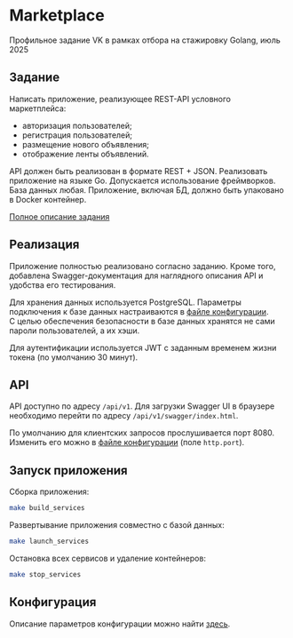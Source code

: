 # Marketplace

Профильное задание VK в рамках отбора на стажировку Golang, июль 2025

## Задание

Написать приложение, реализующее REST-API условного маркетплейса:

* авторизация пользователей;
* регистрация пользователей;
* размещение нового объявления;
* отображение ленты объявлений.

АРІ должен быть реализован в формате REST + JSON. Реализовать приложение на языке Go. Допускается использование фреймворков. База данных любая. Приложение, включая БД, должно быть упаковано в Docker контейнер.

[Полное описание задания](docs/DESCRIPTION.md)

## Реализация

Приложение полностью реализовано согласно заданию. Кроме того, добавлена Swagger-документация для наглядного описания API и удобства его тестирования.

Для хранения данных используется PostgreSQL. Параметры подключения к базе данных настраиваются в [файле конфигурации](config/config.yaml).  
С целью обеспечения безопасности в базе данных хранятся не сами пароли пользователей, а их хэши.

Для аутентификации используется JWT с заданным временем жизни токена (по умолчанию 30 минут).

## API

API доступно по адресу ```/api/v1```. Для загрузки Swagger UI в браузере необходимо перейти по адресу ```/api/v1/swagger/index.html```.

По умолчанию для клиентских запросов прослушивается порт 8080. Изменить его можно в [файле конфигурации](config/config.yaml) (поле ```http.port```).

## Запуск приложения

Сборка приложения:

```bash
make build_services
```

Развертывание приложения совместно с базой данных:

```bash
make launch_services
```

Остановка всех сервисов и удаление контейнеров:

```bash
make stop_services
```

## Конфигурация

Описание параметров конфигурации можно найти [здесь](docs/CONFIG.md).